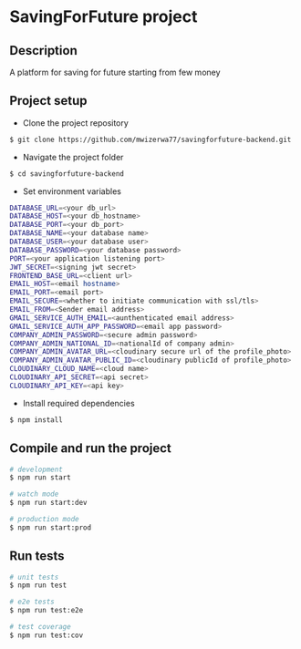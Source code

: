 # SavingForFuture project

## Description

A platform for saving for future starting from few money

## Project setup

* Clone the project repository

```bash
$ git clone https://github.com/mwizerwa77/savingforfuture-backend.git
```


* Navigate the project folder
```bash
$ cd savingforfuture-backend
```

* Set environment variables
```bash
DATABASE_URL=<your db_url>
DATABASE_HOST=<your db_hostname>
DATABASE_PORT=<your db_port>
DATABASE_NAME=<your database name>
DATABASE_USER=<your database user>
DATABASE_PASSWORD=<your database password>
PORT=<your application listening port>
JWT_SECRET=<signing jwt secret>
FRONTEND_BASE_URL=<client url>
EMAIL_HOST=<email hostname>
EMAIL_PORT=<email port>
EMAIL_SECURE=<whether to initiate communication with ssl/tls>
EMAIL_FROM=<Sender email address>
GMAIL_SERVICE_AUTH_EMAIL=<aunthenticated email address>
GMAIL_SERVICE_AUTH_APP_PASSWORD=<email app password>
COMPANY_ADMIN_PASSWORD=<secure admin password>
COMPANY_ADMIN_NATIONAL_ID=<nationalId of company admin>
COMPANY_ADMIN_AVATAR_URL=<cloudinary secure url of the profile_photo>
COMPANY_ADMIN_AVATAR_PUBLIC_ID=<cloudinary publicId of profile_photo>
CLOUDINARY_CLOUD_NAME=<cloud name>
CLOUDINARY_API_SECRET=<api secret>
CLOUDINARY_API_KEY=<api key>
```

* Install required dependencies

```bash
$ npm install
```


## Compile and run the project

```bash
# development
$ npm run start

# watch mode
$ npm run start:dev

# production mode
$ npm run start:prod
```

## Run tests

```bash
# unit tests
$ npm run test

# e2e tests
$ npm run test:e2e

# test coverage
$ npm run test:cov
```
